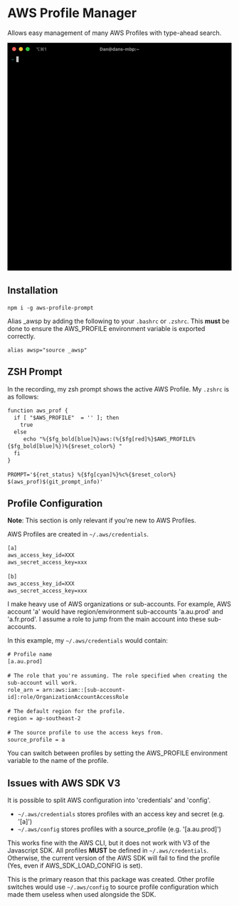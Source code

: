 # AWS Profile Manager

Allows easy management of many AWS Profiles with type-ahead search.

![Demo](recording.gif)

## Installation

```shell
npm i -g aws-profile-prompt 
```
Alias _awsp by adding the following to your `.bashrc` or `.zshrc`. This **must** be done to ensure the AWS_PROFILE 
environment variable is exported correctly. 

```shell
alias awsp="source _awsp"
```

## ZSH Prompt

In the recording, my zsh prompt shows the active AWS Profile. My `.zshrc` is as follows:

```shell
function aws_prof {   
  if [ "$AWS_PROFILE"  = '' ]; then
    true
  else
     echo "%{$fg_bold[blue]%}aws:(%{$fg[red]%}$AWS_PROFILE%{$fg_bold[blue]%})%{$reset_color%} "
  fi
}

PROMPT='${ret_status} %{$fg[cyan]%}%c%{$reset_color%} $(aws_prof)$(git_prompt_info)'

```

## Profile Configuration

**Note**: This section is only relevant if you're new to AWS Profiles. 

AWS Profiles are created in `~/.aws/credentials`.

```shell
[a]
aws_access_key_id=XXX
aws_secret_access_key=xxx

[b]
aws_access_key_id=XXX
aws_secret_access_key=xxx
```

I make heavy use of AWS organizations or sub-accounts. For example, AWS account 'a' would have region/environment 
sub-accounts 'a.au.prod' and 'a.fr.prod'. I assume a role to jump from the main account into these sub-accounts. 

In this example, my `~/.aws/credentials` would contain:

```shell
# Profile name
[a.au.prod]

# The role that you're assuming. The role specified when creating the sub-account will work.
role_arn = arn:aws:iam::[sub-account-id]:role/OrganizationAccountAccessRole

# The default region for the profile.
region = ap-southeast-2

# The source profile to use the access keys from.
source_profile = a
```

You can switch between profiles by setting the AWS_PROFILE environment variable to the name of the profile. 

## Issues with AWS SDK V3

It is possible to split AWS configuration into 'credentials' and 'config'. 

- `~/.aws/credentials` stores profiles with an access key and secret (e.g. '[a]')
- `~/.aws/config` stores profiles with a source_profile (e.g. '[a.au.prod]')

This works fine with the AWS CLI, but it does not work with V3 of the Javascript SDK. All profiles **MUST** be defined 
in `~/.aws/credentials`. Otherwise, the current version of the AWS SDK will fail to find the profile 
(Yes, even if AWS_SDK_LOAD_CONFIG is set).  

This is the primary reason that this package was created. Other profile switches would use `~/.aws/config` to source 
profile configuration which made them useless when used alongside the SDK.
